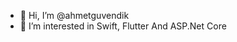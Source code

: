 - 👋 Hi, I’m @ahmetguvendik
- 👀 I’m interested in Swift, Flutter And ASP.Net Core

<!---
ahmetguvendik/ahmetguvendik is a ✨ special ✨ repository because its `README.md` (this file) appears on your GitHub profile.
You can click the Preview link to take a look at your changes.
--->
